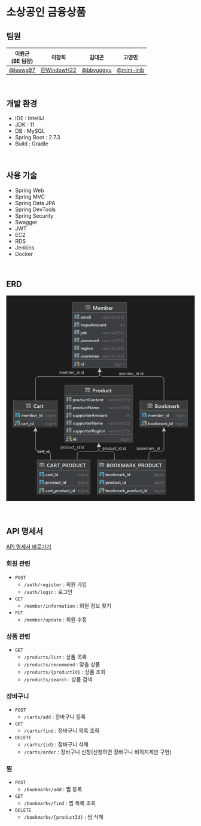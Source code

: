 # 소상공인 금융상품 

## 팀원
|이원근<br>(BE 팀장)|이창희|김대곤|고영민|
|:----:|:----:|:----:|:----:|
|[@leewg97](https://github.com/leewg97)|[@WindowH22](https://github.com/WindowH22)|[@bbyuggyu](https://github.com/bbyuggyu)|[@mini-inib](https://github.com/mini-inib)|

<br>

## 개발 환경

- IDE : IntelliJ
- JDK : 11
- DB : MySQL
- Spring Boot : 2.7.3
- Build : Gradle

<br>

## 사용 기술

- Spring Web
- Spring MVC
- Spring Data JPA
- Spring DevTools
- Spring Security
- Swagger
- JWT
- EC2
- RDS
- Jenkins
- Docker

<br>

## ERD

![ERD.png](src/main/resources/static/ERD.png)

<br>

## API 명세서

[API 명세서 바로가기](https://www.notion.so/996655c9789b4fdfb5948e16f34628d6)

### 회원 관련
  - `POST`  
    - `/auth/register` : 회원 가입
    - `/auth/login` : 로그인
  - `GET`
    - `/member/information` : 회원 정보 찾기
  - `PUT`
    - `/member/update` : 회원 수정

### 상품 관련
  - `GET`
    - `/products/list` : 상품 목록
    - `/products/recommend` : 맞춤 상품
    - `/products/{productId}` : 상품 조회
    - `/products/search` : 상품 검색

### 장바구니
  - `POST`
    - `/carts/add` : 장바구니 등록
  - `GET`
    - `/carts/find` : 장바구니 목록 조회
  - `DELETE`
    - `/carts/{id}` : 장바구니 삭제
    - `/carts/order` : 장바구니 신청(신청하면 장바구니 비워지게만 구현)

### 찜
  - `POST`
    - `/bookmarks/add` : 찜 등록
  - `GET`
    - `/bookmarks/find` : 찜 목록 조회
  - `DELETE`
    - `/bookmarks/{productId}` : 찜 삭제


